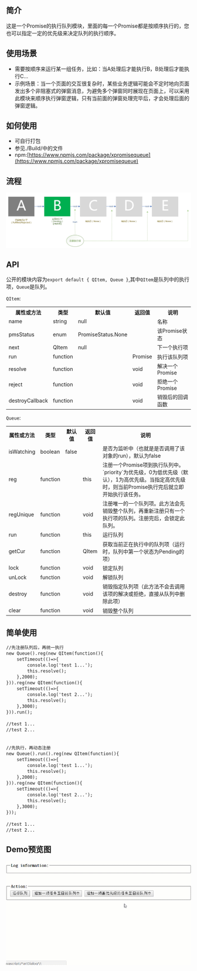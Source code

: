 ## 简介

这是一个Promise的执行队列模块，里面的每一个Promise都是按顺序执行的，您也可以指定一定的优先级来决定队列的执行顺序。

## 使用场景

- 需要按顺序来运行某一组任务，比如：当A处理后才能执行B，B处理后才能执行C...
- 示例场景：当一个页面的交互很复杂时，某些业务逻辑可能会不定时地向页面发出多个非阻塞式的弹窗消息，为避免多个弹窗同时展现在页面上，可以采用此模块来顺序执行弹窗逻辑，只有当前面的弹窗处理完毕后，才会处理后面的弹窗逻辑。

## 如何使用

- 可自行打包
- 参见./Build/中的文件
- npm:[https://www.npmjs.com/package/xpromisequeue](https://www.npmjs.com/package/xpromisequeue)

## 流程

![](https://raw.githubusercontent.com/xucongli1989/xPromiseQueue/master/workflow.jpg)

## API

公开的模块内容为`export default { QItem, Queue }`,其中`QItem`是队列中的执行项，`Queue`是队列。

`QItem`:

<table>
<tr>
<th>属性或方法</th>
<th>类型</th>
<th>默认值</th>
<th>返回值</th>
<th>说明</th>
</tr>
<tr>
<td>name</td>
<td>string</td>
<td>null</td>
<td></td>
<td>名称</td>
</tr>
<tr>
<td>pmsStatus</td>
<td>enum</td>
<td>PromiseStatus.None</td>
<td></td>
<td>该Promise状态</td>
</tr>
<tr>
<td>next</td>
<td>QItem</td>
<td>null</td>
<td></td>
<td>下一个执行项</td>
</tr>
<tr>
<td>run</td>
<td>function</td>
<td></td>
<td>Promise</td>
<td>执行该队列项</td>
</tr>
<tr>
<td>resolve</td>
<td>function</td>
<td></td>
<td>void</td>
<td>解决一个Promise</td>
</tr>
<tr>
<td>reject</td>
<td>function</td>
<td></td>
<td>void</td>
<td>拒绝一个Promise</td>
</tr>
<tr>
<td>destroyCallback</td>
<td>function</td>
<td></td>
<td>void</td>
<td>销毁后的回调函数</td>
</tr>
</table>


`Queue`:

<table>
<tr>
<th>属性或方法</th>
<th>类型</th>
<th>默认值</th>
<th>返回值</th>
<th>说明</th>
</tr>
<tr>
<td>isWatching</td>
<td>boolean</td>
<td>false</td>
<td></td>
<td>是否为监听中（也就是是否调用了该对象的run），默认为false</td>
</tr>
<tr>
<td>reg</td>
<td>function</td>
<td></td>
<td>this</td>
<td>注册一个Promise项到执行队列中。`priority`为优先级，0为低优先级（默认），1为高优先级。当指定高优先级时，则当前Promise执行完后就立即开始执行该任务。</td>
</tr>
<tr>
<td>regUnique</td>
<td>function</td>
<td></td>
<td>void</td>
<td>注册唯一的一个队列项。此方法会先销毁整个队列，再重新注册只有一个执行项的队列。注册完后，会锁定此队列。</td>
</tr>
<tr>
<td>run</td>
<td>function</td>
<td></td>
<td>this</td>
<td>运行队列</td>
</tr>
<tr>
<td>getCur</td>
<td>function</td>
<td></td>
<td>QItem</td>
<td>获取当前正在执行中的队列项（运行时，队列中第一个状态为Pending的项）</td>
</tr>
<tr>
<td>lock</td>
<td>function</td>
<td></td>
<td>void</td>
<td>锁定队列</td>
</tr>
<tr>
<td>unLock</td>
<td>function</td>
<td></td>
<td>void</td>
<td>解锁队列</td>
</tr>
<tr>
<td>destroy</td>
<td>function</td>
<td></td>
<td>void</td>
<td>销毁指定队列项（此方法不会去调用该项的解决或拒绝，直接从队列中删除此项）</td>
</tr>
<tr>
<td>clear</td>
<td>function</td>
<td></td>
<td>void</td>
<td>销毁整个队列</td>
</tr>
</table>

## 简单使用

	//先注册队列后，再统一执行
    new Queue().reg(new QItem(function(){
		setTimeout(()=>{
			console.log('test 1...');
			this.resolve();
		},2000);
	})).reg(new QItem(function(){
		setTimeout(()=>{
			console.log('test 2...');
			this.resolve();
		},3000);
	})).run();

	//test 1...
	//test 2...


	//先执行，再动态注册
    new Queue().run().reg(new QItem(function(){
		setTimeout(()=>{
			console.log('test 1...');
			this.resolve();
		},2000);
	})).reg(new QItem(function(){
		setTimeout(()=>{
			console.log('test 2...');
			this.resolve();
		},3000);
	}));

	//test 1...
	//test 2...


## Demo预览图

![](https://raw.githubusercontent.com/xucongli1989/xPromiseQueue/master/demo/img.gif)